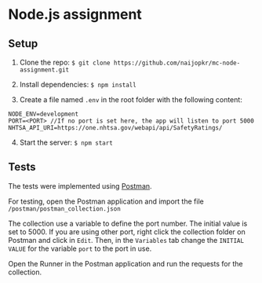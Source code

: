 # Node.js assignment

## Setup
1. Clone the repo:
`$ git clone https://github.com/naijopkr/mc-node-assignment.git`

2. Install dependencies:
`$ npm install`

3. Create a file named `.env` in the root folder with the following content:

```
NODE_ENV=development
PORT=<PORT> //If no port is set here, the app will listen to port 5000
NHTSA_API_URI=https://one.nhtsa.gov/webapi/api/SafetyRatings/
```

4. Start the server:
`$ npm start`

## Tests
The tests were implemented using [Postman](https://www.getpostman.com).

For testing, open the Postman application and import the file `/postman/postman_collection.json`

The collection use a variable to define the port number. The initial value is set to 5000. If you are using other port, right click the collection folder on Postman and click in `Edit`. Then, in the `Variables` tab change the `INITIAL VALUE` for the variable `port` to the port in use.

Open the Runner in the Postman application and run the requests for the collection.